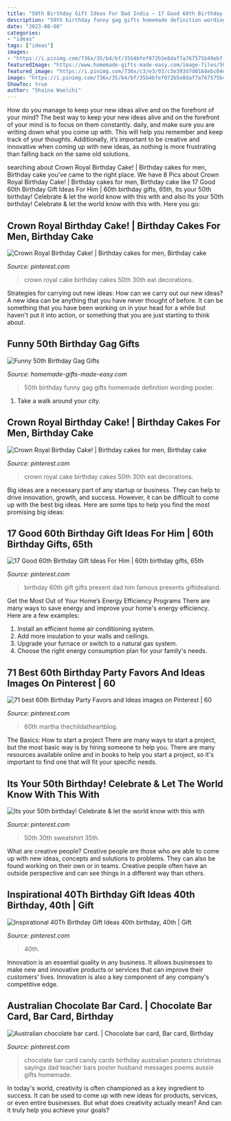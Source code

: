 ```yaml
---
title: "50th Birthday Gift Ideas For Dad India ~ 17 Good 60th Birthday Gift Ideas For Him"
description: "50th birthday funny gag gifts homemade definition wording poster"
date: "2023-08-08"
categories:
- "ideas"
tags: ["ideas"]
images:
- "https://i.pinimg.com/736x/35/b4/bf/35b4bfef072b5e8daf7a767575b49ebf--crown-royal-eat-cake.jpg"
featuredImage: "https://www.homemade-gifts-made-easy.com/image-files/50th-defininition-wording-800x498.jpg"
featured_image: "https://i.pinimg.com/736x/c3/e3/93/c3e393d7d0168ebc04db674d9bde6ce3--bar-card-chocolate-card.jpg"
image: "https://i.pinimg.com/736x/35/b4/bf/35b4bfef072b5e8daf7a767575b49ebf--crown-royal-eat-cake.jpg"
ShowToc: true
author: "Shaina Waelchi"
---
```



How do you manage to keep your new ideas alive and on the forefront of your mind?
The best way to keep your new ideas alive and on the forefront of your mind is to focus on them constantly. daily, and make sure you are writing down what you come up with. This will help you remember and keep track of your thoughts. Additionally, it’s important to be creative and innovative when coming up with new ideas, as nothing is more frustrating than falling back on the same old solutions.

	

		
searching about Crown Royal Birthday Cake! | Birthday cakes for men, Birthday cake you've came to the right place. We have 8 Pics about Crown Royal Birthday Cake! | Birthday cakes for men, Birthday cake like 17 Good 60th Birthday Gift Ideas For Him | 60th birthday gifts, 65th, Its your 50th birthday! Celebrate &amp; let the world know with this with and also Its your 50th birthday! Celebrate &amp; let the world know with this with. Here you go:
		
    
## Crown Royal Birthday Cake! | Birthday Cakes For Men, Birthday Cake

<img loading=lazy src="https://i.pinimg.com/736x/35/b4/bf/35b4bfef072b5e8daf7a767575b49ebf--crown-royal-eat-cake.jpg" onerror="this.onerror=null;this.src='https://tse4.mm.bing.net/th?id=OIP.BrVzO291-dwlRzzgdMCeeQHaJ7&amp;pid=15.1';" alt="Crown Royal Birthday Cake! | Birthday cakes for men, Birthday cake">

_Source: pinterest.com_

>crown royal cake birthday cakes 50th 30th eat decorations. 

	

Strategies for carrying out new ideas: How can we carry out our new ideas?
A new idea can be anything that you have never thought of before. It can be something that you have been working on in your head for a while but haven't put it into action, or something that you are just starting to think about.

    
## Funny 50th Birthday Gag Gifts

<img loading=lazy src="https://www.homemade-gifts-made-easy.com/image-files/50th-defininition-wording-800x498.jpg" onerror="this.onerror=null;this.src='https://tse1.mm.bing.net/th?id=OIP.Oj5nV2QhwvnXheWQmdkxdgHaEn&amp;pid=15.1';" alt="Funny 50th Birthday Gag Gifts">

_Source: homemade-gifts-made-easy.com_

>50th birthday funny gag gifts homemade definition wording poster. 

	

1) Take a walk around your city.

    
## Crown Royal Birthday Cake! | Birthday Cakes For Men, Birthday Cake

<img loading=lazy src="https://i.pinimg.com/originals/35/b4/bf/35b4bfef072b5e8daf7a767575b49ebf.jpg" onerror="this.onerror=null;this.src='https://tse4.mm.bing.net/th?id=OIP.6k7JapqWMoOnYOTIxIeWywHaJ7&amp;pid=15.1';" alt="Crown Royal Birthday Cake! | Birthday cakes for men, Birthday cake">

_Source: pinterest.com_

>crown royal cake birthday cakes 50th 30th eat decorations. 

	

Big ideas are a necessary part of any startup or business. They can help to drive innovation, growth, and success. However, it can be difficult to come up with the best big ideas. Here are some tips to help you find the most promising big ideas: 

    
## 17 Good 60th Birthday Gift Ideas For Him | 60th Birthday Gifts, 65th

<img loading=lazy src="https://i.pinimg.com/736x/68/f2/35/68f235f763387bd60ac8dfc5094f6e1c--birthday-gift-for-men-th-birthday-gifts.jpg" onerror="this.onerror=null;this.src='https://tse1.mm.bing.net/th?id=OIP.xGxzL7fA_AH5aufaRipcJwHaLH&amp;pid=15.1';" alt="17 Good 60th Birthday Gift Ideas For Him | 60th birthday gifts, 65th">

_Source: pinterest.com_

>birthday 60th gift gifts present dad him famous presents giftidealand. 

	

Get the Most Out of Your Home’s Energy Efficiency Programs
There are many ways to save energy and improve your home's energy efficiency. Here are a few examples:
1. Install an efficient home air conditioning system.
2. Add more insulation to your walls and ceilings.
3. Upgrade your furnace or switch to a natural gas system.
4. Choose the right energy consumption plan for your family's needs.

    
## 71 Best 60th Birthday Party Favors And Ideas Images On Pinterest | 60

<img loading=lazy src="https://i.pinimg.com/736x/86/a0/ec/86a0ec3677ed1666d8a5ad315afef316--th-birthday-party-mom-birthday.jpg" onerror="this.onerror=null;this.src='https://tse3.mm.bing.net/th?id=OIP.tHCJJOBCFM_d3_6xQ0YtbAHaKC&amp;pid=15.1';" alt="71 best 60th Birthday Party Favors and Ideas images on Pinterest | 60">

_Source: pinterest.com_

>60th martha thechildatheartblog. 

	

The Basics: How to start a project
There are many ways to start a project, but the most basic way is by hiring someone to help you. There are many resources available online and in books to help you start a project, so it's important to find one that will fit your specific needs.

    
## Its Your 50th Birthday! Celebrate &amp; Let The World Know With This With

<img loading=lazy src="https://i.pinimg.com/originals/e4/1e/6d/e41e6d8730edbe735fe5e16f5f6a090c.jpg" onerror="this.onerror=null;this.src='https://tse2.mm.bing.net/th?id=OIP.ll4YRWrzThXCHQ7PM9iBvQHaJE&amp;pid=15.1';" alt="Its your 50th birthday! Celebrate &amp; let the world know with this with">

_Source: pinterest.com_

>50th 30th sweatshirt 35th. 

	

What are creative people?
Creative people are those who are able to come up with new ideas, concepts and solutions to problems. They can also be found working on their own or in teams. Creative people often have an outside perspective and can see things in a different way than others.

    
## Inspirational 40Th Birthday Gift Ideas 40th Birthday, 40th | Gift

<img loading=lazy src="https://i.pinimg.com/originals/aa/92/d1/aa92d11b0d241e3cea0b194bb9891f7b.jpg" onerror="this.onerror=null;this.src='https://tse2.mm.bing.net/th?id=OIP.ua0vZkWmMF8ci32UMr8mxwHaJ3&amp;pid=15.1';" alt="Inspirational 40Th Birthday Gift Ideas 40th birthday, 40th | Gift">

_Source: pinterest.com_

>40th. 

	

Innovation is an essential quality in any business. It allows businesses to make new and innovative products or services that can improve their customers' lives. Innovation is also a key component of any company's competitive edge.

    
## Australian Chocolate Bar Card. | Chocolate Bar Card, Bar Card, Birthday

<img loading=lazy src="https://i.pinimg.com/736x/c3/e3/93/c3e393d7d0168ebc04db674d9bde6ce3--bar-card-chocolate-card.jpg" onerror="this.onerror=null;this.src='https://tse4.mm.bing.net/th?id=OIP.NKPCRjYuht4zzO8oQR0nHwHaJ4&amp;pid=15.1';" alt="Australian chocolate bar card. | Chocolate bar card, Bar card, Birthday">

_Source: pinterest.com_

>chocolate bar card candy cards birthday australian posters christmas sayings dad teacher bars poster husband messages poems aussie gifts homemade. 

	

In today's world, creativity is often championed as a key ingredient to success. It can be used to come up with new ideas for products, services, or even entire businesses. But what does creativity actually mean? And can it truly help you achieve your goals?


